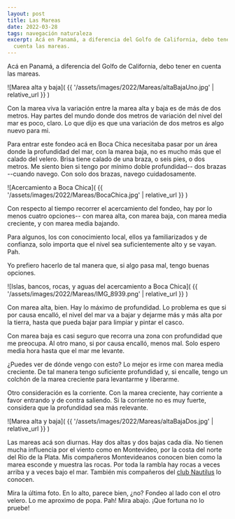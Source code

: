 ```yaml
---
layout: post
title: Las Mareas
date: 2022-03-28
tags: navegación naturaleza
excerpt: Acá en Panamá, a diferencia del Golfo de California, debo tener en
  cuenta las mareas.
---
```


Acá en Panamá, a diferencia del Golfo de California, debo tener en cuenta
las mareas.

![Marea alta y baja](
  {{ '/assets/images/2022/Mareas/altaBajaUno.jpg' | relative_url }}
)

Con la marea viva la variación entre la marea alta y baja es de más de dos
metros. Hay partes del mundo donde dos metros de variación del nivel del
mar es poco, claro. Lo que dijo es que una variación de dos metros es algo
nuevo para mi.

Para entrar este fondeo acá en Boca Chica necesitaba pasar por un área donde
la profundidad del mar, con la marea baja, no es mucho más que el calado
del velero. Brisa tiene calado de una braza, o seis pies, o dos metros.
Me siento bien si tengo por mínimo doble profundidad-- dos brazas --cuando
navego. Con solo dos brazas, navego cuidadosamente.

![Acercamiento a Boca Chica](
  {{ '/assets/images/2022/Mareas/BocaChica.jpg' | relative_url }}
)

Con respecto al tiempo recorrer el acercamiento del fondeo, hay por lo menos
cuatro opciones-- con marea alta, con marea baja, con marea media creciente,
y con marea media bajando.

Para algunos, los con conocimiento local, ellos ya familiarizados y
de confianza, solo importa que el nivel sea suficientemente alto y se vayan.
Pah.

Yo prefiero hacerlo de tal manera que, si algo pasa mal, tengo buenas
opciones.

![Islas, bancos, rocas, y aguas del acercamiento a Boca Chica](
  {{ '/assets/images/2022/Mareas/IMG_8939.png' | relative_url }}
)

Con marea alta, bien. Hay lo máximo de profundidad. Lo problema es que si
por causa encalló, el nivel del mar va a bajar y dejarme más y más alta por
la tierra, hasta que pueda bajar para limpiar y pintar el casco.

Con marea baja es casi seguro que recorra una zona con profundidad que me
preocupa. Al otro mano, si por causa encalló, menos mal. Solo espero media hora
hasta que el mar me levante.

¿Puedes ver de dónde vengo con esto? Lo mejor es irme con marea media creciente.
De tal manera tengo suficiente profundidad y, si encalle, tengo un colchón
de la marea creciente para levantarme y liberarme.

Otro consideración es la corriente. Con la marea creciente, hay corriente
a favor entrando y de contra saliendo. Si la corriente no es muy fuerte,
considera que la profundidad sea más relevante.

![Marea alta y baja](
  {{ '/assets/images/2022/Mareas/altaBajaDos.jpg' | relative_url }}
)

Las mareas acá son diurnas. Hay dos altas y dos bajas cada día. No tienen mucha
influencia por el viento como en Montevideo, por la costa del norte del Río de
la Plata.  Mis compañeros Montevideanos conocen bien como la marea esconde y
muestra las rocas. Por toda la rambla hay rocas a veces arriba y a veces bajo
el mar. También mis compañeros del [club Nautilus](https://www.nyc.com.uy/) lo
conocen.

Mira la última foto. En lo alto, parece bien, ¿no? Fondeo al lado con el
otro velero. Lo me aproximo de popa. Pah! Mira abajo. ¡Que fortuna no lo
pruebe!
